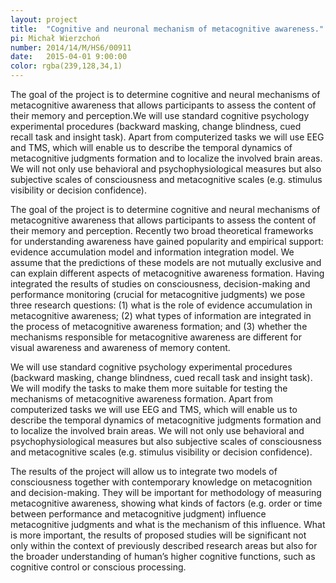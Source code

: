 ```yaml
---
layout: project
title:  "Cognitive and neuronal mechanism of metacognitive awareness."
pi: Michał Wierzchoń
number: 2014/14/M/HS6/00911
date:   2015-04-01 9:00:00
color: rgba(239,128,34,1)
---
```


The goal of the project is to determine cognitive and neural mechanisms of metacognitive awareness that allows participants to assess the content of their memory and perception.We will use standard cognitive psychology experimental procedures (backward masking, change blindness, cued recall task and insight task). Apart from computerized tasks we will use EEG and TMS, which will enable us to describe the temporal dynamics of metacognitive judgments formation and to localize the involved brain areas. We will not only use behavioral and psychophysiological measures but also subjective scales of consciousness and metacognitive scales (e.g. stimulus visibility or decision confidence).


The goal of the project is to determine cognitive and neural mechanisms of metacognitive awareness that allows participants to assess the content of their memory and perception. Recently two broad theoretical frameworks for understanding awareness have gained popularity and empirical support: evidence accumulation model and information integration model. We assume that the predictions of these models are not mutually exclusive and can explain different aspects of metacognitive awareness formation. Having integrated the results of studies on consciousness, decision-making and performance monitoring (crucial for metacognitive judgments) we pose three research questions: (1) what is the role of evidence accumulation in metacognitive awareness; (2) what types of information are integrated in the process of metacognitive awareness formation; and (3) whether the mechanisms responsible for metacognitive awareness are different for visual awareness and awareness of memory content.

We will use standard cognitive psychology experimental procedures (backward masking, change blindness, cued recall task and insight task). We will modify the tasks to make them more suitable for testing the mechanisms of metacognitive awareness formation. Apart from computerized tasks we will use EEG and TMS, which will enable us to describe the temporal dynamics of metacognitive judgments formation and to localize the involved brain areas. We will not only use behavioral and psychophysiological measures but also subjective scales of consciousness and metacognitive scales (e.g. stimulus visibility or decision confidence).

The results of the project will allow us to integrate two models of consciousness together with contemporary knowledge on metacognition and decision-making. They will be important for methodology of measuring metacognitive awareness, showing what kinds of factors (e.g. order or time between performance and metacognitive judgment) influence metacognitive judgments and what is the mechanism of this influence. What is more important, the results of proposed studies will be significant not only within the context of previously described research areas but also for the broader understanding of human’s higher cognitive functions, such as cognitive control or conscious processing.
